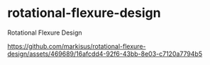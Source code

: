 # rotational-flexure-design
Rotational Flexure Design



https://github.com/markisus/rotational-flexure-design/assets/469689/16afcdd4-92f6-43bb-8e03-c7120a7794b5


